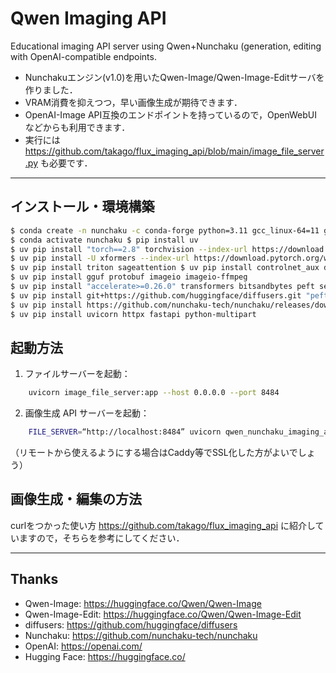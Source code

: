# Qwen Imaging API
Educational imaging API server using Qwen+Nunchaku (generation, editing with OpenAI-compatible endpoints.

  * Nunchakuエンジン(v1.0)を用いたQwen-Image/Qwen-Image-Editサーバを作りました．
  * VRAM消費を抑えつつ，早い画像生成が期待できます．
  * OpenAI-Image API互換のエンドポイントを持っているので，OpenWebUIなどからも利用できます．    
  * 実行には https://github.com/takago/flux_imaging_api/blob/main/image_file_server.py も必要です．



  --------------------------------------------------------------------------------------------------

## インストール・環境構築 ##

```bash
$ conda create -n nunchaku -c conda-forge python=3.11 gcc_linux-64=11 gxx cuda-toolkit=12.8 cmake
$ conda activate nunchaku $ pip install uv
$ uv pip install "torch==2.8" torchvision --index-url https://download.pytorch.org/whl/cu128
$ uv pip install -U xformers --index-url https://download.pytorch.org/whl/cu128
$ uv pip install triton sageattention $ uv pip install controlnet_aux dwpose matplotlib
$ uv pip install gguf protobuf imageio imageio-ffmpeg
$ uv pip install "accelerate>=0.26.0" transformers bitsandbytes peft sentencepiece
$ uv pip install git+https://github.com/huggingface/diffusers.git "peft>=0.17.0"
$ uv pip install https://github.com/nunchaku-tech/nunchaku/releases/download/v1.0.0/nunchaku-1.0.0+torch2.8-cp311-cp311-linux_x86_64.whl 
$ uv pip install uvicorn httpx fastapi python-multipart
```


## 起動方法 ##

1.  ファイルサーバーを起動：
```bash
    uvicorn image_file_server:app --host 0.0.0.0 --port 8484
```
2.  画像生成 API サーバーを起動：
```bash
    FILE_SERVER=“http://localhost:8484” uvicorn qwen_nunchaku_imaging_api:app --host 127.0.0.1 --port 8444
```
（リモートから使えるようにする場合はCaddy等でSSL化した方がよいでしょう）


## 画像生成・編集の方法 ##
 
  curlをつかった使い方 https://github.com/takago/flux_imaging_api に紹介していますので，そちらを参考にしてください．


----------
## Thanks ##
- Qwen-Image: https://huggingface.co/Qwen/Qwen-Image
- Qwen-Image-Edit: https://huggingface.co/Qwen/Qwen-Image-Edit
- diffusers: https://github.com/huggingface/diffusers
- Nunchaku: https://github.com/nunchaku-tech/nunchaku
- OpenAI: https://openai.com/
- Hugging Face: https://huggingface.co/

